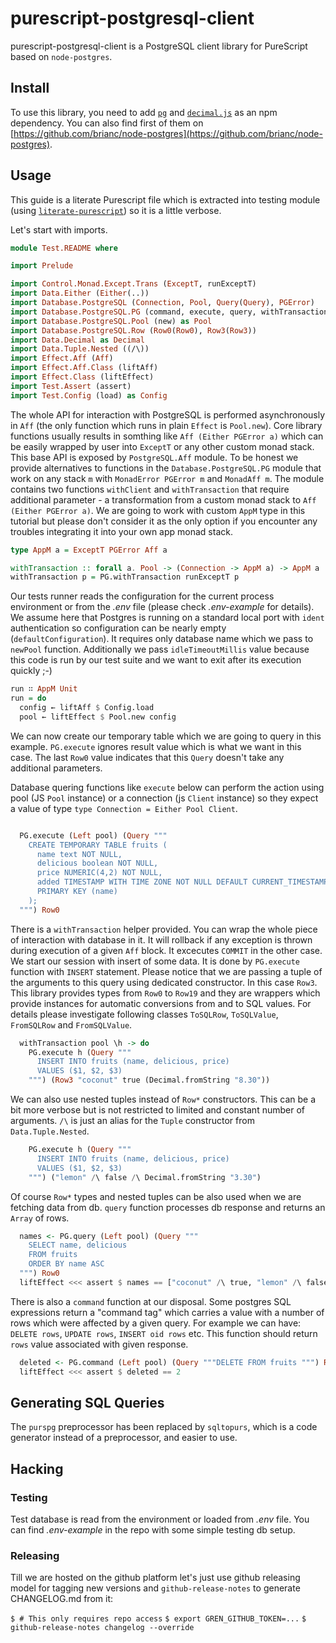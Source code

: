 # purescript-postgresql-client

purescript-postgresql-client is a PostgreSQL client library for PureScript based on `node-postgres`.

## Install

To use this library, you need to add [`pg`][pg] and [`decimal.js`][decimal.js] as an npm dependency. You can also
find first of them on [https://github.com/brianc/node-postgres](https://github.com/brianc/node-postgres).

## Usage

This guide is a literate Purescript file which is extracted into testing module (using [`literate-purescript`](https://github.com/Thimoteus/literate-purescript)) so it is a little verbose.

Let's start with imports.

```purescript
module Test.README where

import Prelude

import Control.Monad.Except.Trans (ExceptT, runExceptT)
import Data.Either (Either(..))
import Database.PostgreSQL (Connection, Pool, Query(Query), PGError)
import Database.PostgreSQL.PG (command, execute, query, withTransaction) as PG
import Database.PostgreSQL.Pool (new) as Pool
import Database.PostgreSQL.Row (Row0(Row0), Row3(Row3))
import Data.Decimal as Decimal
import Data.Tuple.Nested ((/\))
import Effect.Aff (Aff)
import Effect.Aff.Class (liftAff)
import Effect.Class (liftEffect)
import Test.Assert (assert)
import Test.Config (load) as Config
```

The whole API for interaction with PostgreSQL is performed asynchronously in `Aff`
(the only function which runs in plain `Effect` is `Pool.new`). Core library
functions usually results in somthing like `Aff (Either PGError a)` which can be easily
wrapped by user into `ExceptT` or any other custom monad stack. This base API is exposed by
`PostgreSQL.Aff` module.
To be honest we provide alternatives to functions in the `Database.PostgreSQL.PG` module that work on any stack `m` with `MonadError PGError m` and `MonadAff m`.
The module contains two functions `withClient` and `withTransaction` that require additional parameter - a transformation from a custom monad stack to `Aff (Either PGError a)`.
We are going to work with custom `AppM` type in this tutorial but please don't consider it as the only option
if you encounter any troubles integrating it into your own app monad stack.

```purescript
type AppM a = ExceptT PGError Aff a

withTransaction :: forall a. Pool -> (Connection -> AppM a) -> AppM a
withTransaction p = PG.withTransaction runExceptT p
```

Our tests runner reads the configuration for the current process environment or from
the _.env_ file (please check _.env-example_ for details).
We assume here that Postgres is running on a standard local port
with `ident` authentication so configuration can be nearly empty (`defaultConfiguration`).
It requires only database name which we pass to `newPool` function.
Additionally we pass `idleTimeoutMillis` value because this code
is run by our test suite and we want to exit after its execution quickly ;-)


```purescript
run ∷ AppM Unit
run = do
  config ← liftAff $ Config.load
  pool ← liftEffect $ Pool.new config
```

We can now create our temporary table which we are going to query in this example.
`PG.execute` ignores result value which is what we want in this case.
The last `Row0` value indicates that this `Query` doesn't take any additional parameters.

Database quering functions like `execute` below can perform the action using pool (JS `Pool` instance)
or a connection (js `Client` instance) so they expect a value of type `type Connection = Either Pool Client`.

```purescript

  PG.execute (Left pool) (Query """
    CREATE TEMPORARY TABLE fruits (
      name text NOT NULL,
      delicious boolean NOT NULL,
      price NUMERIC(4,2) NOT NULL,
      added TIMESTAMP WITH TIME ZONE NOT NULL DEFAULT CURRENT_TIMESTAMP,
      PRIMARY KEY (name)
    );
  """) Row0
```

There is a `withTransaction` helper provided. You can wrap the whole
piece of interaction with database in it. It will rollback if any exception
is thrown during execution of a given `Aff` block. It excecutes `COMMIT`
in the other case.
We start our session with insert of some data. It is done by `PG.execute`
function with `INSERT` statement.
Please notice that we are passing a tuple of the arguments to this query
using dedicated constructor. In this case `Row3`.  This library provides types
from `Row0` to `Row19` and they are wrappers which provide instances for
automatic conversions from and to SQL values.
For details please investigate following classes `ToSQLRow`, `ToSQLValue`,
`FromSQLRow` and `FromSQLValue`.

```purescript
  withTransaction pool \h -> do
    PG.execute h (Query """
      INSERT INTO fruits (name, delicious, price)
      VALUES ($1, $2, $3)
    """) (Row3 "coconut" true (Decimal.fromString "8.30"))
```

We can also use nested tuples instead of `Row*` constructors. This can be a bit more
verbose but is not restricted to limited and constant number of arguments.
`/\` is just an alias for the `Tuple` constructor from `Data.Tuple.Nested`.

```purescript
    PG.execute h (Query """
      INSERT INTO fruits (name, delicious, price)
      VALUES ($1, $2, $3)
    """) ("lemon" /\ false /\ Decimal.fromString "3.30")
```

Of course `Row*` types and nested tuples can be also used when we are fetching
data from db.
`query` function processes db response and returns an `Array` of rows.

```purescript
  names <- PG.query (Left pool) (Query """
    SELECT name, delicious
    FROM fruits
    ORDER BY name ASC
  """) Row0
  liftEffect <<< assert $ names == ["coconut" /\ true, "lemon" /\ false]
```

There is also a `command` function at our disposal.
Some postgres SQL expressions return a "command tag" which carries
a value with a number of rows which were affected by a given query.
For example we can have: `DELETE rows`, `UPDATE rows`, `INSERT oid rows` etc.
This function should return `rows` value associated with given response.

```purescript
  deleted <- PG.command (Left pool) (Query """DELETE FROM fruits """) Row0
  liftEffect <<< assert $ deleted == 2
```

## Generating SQL Queries

The `purspg` preprocessor has been replaced by `sqltopurs`, which is a code
generator instead of a preprocessor, and easier to use.

[sqltopurs]: https://github.com/rightfold/sqltopurs
[pg]: https://www.npmjs.com/package/pg
[decimal.js]: https://www.npmjs.com/package/decimal.js

## Hacking

### Testing

Test database is read from the environment or loaded from _.env_ file. You can find _.env-example_ in the repo with some simple testing db setup.

### Releasing

Till we are hosted on the github platform let's just use github releasing model for tagging new versions and `github-release-notes` to generate CHANGELOG.md from it:

`$ # This only requires repo access`
`$ export GREN_GITHUB_TOKEN=...`
`$ github-release-notes changelog --override`
